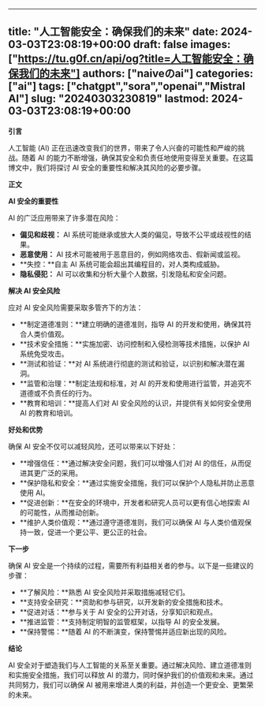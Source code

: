 
---
title: "人工智能安全：确保我们的未来"
date: 2024-03-03T23:08:19+00:00
draft: false
images: ["https://tu.g0f.cn/api/og?title=人工智能安全：确保我们的未来"]
authors: ["naiveのai"]
categories: ["ai"]
tags: ["chatgpt","sora","openai","Mistral AI"]
slug: "20240303230819"
lastmod: 2024-03-03T23:08:19+00:00
---
**引言**

人工智能 (AI) 正在迅速改变我们的世界，带来了令人兴奋的可能性和严峻的挑战。随着 AI 的能力不断增强，确保其安全和负责任地使用变得至关重要。在这篇博文中，我们将探讨 AI 安全的重要性和解决其风险的必要步骤。

**正文**

**AI 安全的重要性**

AI 的广泛应用带来了许多潜在风险：

* **偏见和歧视：** AI 系统可能继承或放大人类的偏见，导致不公平或歧视性的结果。
* **恶意使用：** AI 技术可能被用于恶意目的，例如网络攻击、假新闻或监视。
* **失控：**自主 AI 系统可能会超出其编程目的，对人类构成威胁。
* **隐私侵犯：** AI 可以收集和分析大量个人数据，引发隐私和安全问题。

**解决 AI 安全风险**

应对 AI 安全风险需要采取多管齐下的方法：

* **制定道德准则：**建立明确的道德准则，指导 AI 的开发和使用，确保其符合人类价值观。
* **技术安全措施：**实施加密、访问控制和入侵检测等技术措施，以保护 AI 系统免受攻击。
* **测试和验证：**对 AI 系统进行彻底的测试和验证，以识别和解决潜在漏洞。
* **监管和治理：**制定法规和标准，对 AI 的开发和使用进行监管，并追究不道德或不负责任的行为。
* **教育和培训：**提高人们对 AI 安全风险的认识，并提供有关如何安全使用 AI 的教育和培训。

**好处和优势**

确保 AI 安全不仅可以减轻风险，还可以带来以下好处：

* **增强信任：**通过解决安全问题，我们可以增强人们对 AI 的信任，从而促进其更广泛的采用。
* **保护隐私和安全：**通过实施安全措施，我们可以保护个人隐私并防止恶意使用 AI。
* **促进创新：**在安全的环境中，开发者和研究人员可以更有信心地探索 AI 的可能性，从而推动创新。
* **维护人类价值观：**通过遵守道德准则，我们可以确保 AI 与人类价值观保持一致，促进一个更公平、更公正的社会。

**下一步**

确保 AI 安全是一个持续的过程，需要所有利益相关者的参与。以下是一些建议的步骤：

* **了解风险：**熟悉 AI 安全风险并采取措施减轻它们。
* **支持安全研究：**资助和参与研究，以开发新的安全措施和技术。
* **促进对话：**参与关于 AI 安全的公开对话，分享知识和观点。
* **推进监管：**支持制定明智的监管框架，以指导 AI 的安全发展。
* **保持警惕：**随着 AI 的不断演变，保持警惕并适应新出现的风险。

**结论**

AI 安全对于塑造我们与人工智能的关系至关重要。通过解决风险、建立道德准则和实施安全措施，我们可以释放 AI 的潜力，同时保护我们的价值观和未来。通过共同努力，我们可以确保 AI 被用来增进人类的利益，并创造一个更安全、更繁荣的未来。